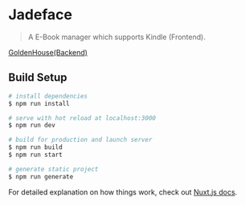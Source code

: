 # Jadeface
> A E-Book manager which supports Kindle (Frontend). 

[GoldenHouse(Backend)](https://github.com/EarlySpringCommitee/GoldenHouse)

## Build Setup

``` bash
# install dependencies
$ npm run install

# serve with hot reload at localhost:3000
$ npm run dev

# build for production and launch server
$ npm run build
$ npm run start

# generate static project
$ npm run generate
```

For detailed explanation on how things work, check out [Nuxt.js docs](https://nuxtjs.org).
